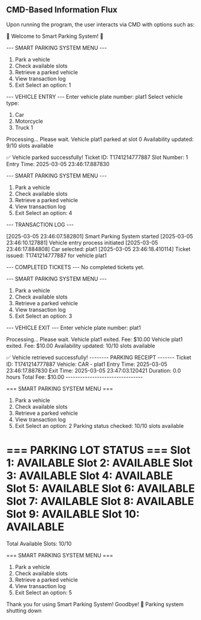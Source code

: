 ## CMD-Based Information Flux
Upon running the program, the user interacts via CMD with options such as:

🚗 Welcome to Smart Parking System! 🚗

--- SMART PARKING SYSTEM MENU ---
1. Park a vehicle
2. Check available slots
3. Retrieve a parked vehicle
4. View transaction log
5. Exit
Select an option:
1

--- VEHICLE ENTRY ---
Enter vehicle plate number:
plat1
Select vehicle type:
1. Car
2. Motorcycle
3. Truck
1

Processing... Please wait.
Vehicle plat1 parked at slot 0
Availability updated: 9/10 slots available

✅ Vehicle parked successfully!
Ticket ID: T1741214777887
Slot Number: 1
Entry Time: 2025-03-05 23:46:17.887830

--- SMART PARKING SYSTEM MENU ---
1. Park a vehicle
2. Check available slots
3. Retrieve a parked vehicle
4. View transaction log
5. Exit
Select an option:
4

--- TRANSACTION LOG ---

[2025-03-05 23:46:07.582801] Smart Parking System started
[2025-03-05 23:46:10.127881] Vehicle entry process initiated
[2025-03-05 23:46:17.884808] Car selected: plat1
[2025-03-05 23:46:18.410114] Ticket issued: T1741214777887 for vehicle plat1

--- COMPLETED TICKETS ---
No completed tickets yet.

--- SMART PARKING SYSTEM MENU ---
1. Park a vehicle
2. Check available slots
3. Retrieve a parked vehicle
4. View transaction log
5. Exit
Select an option:
3

--- VEHICLE EXIT ---
Enter vehicle plate number:
plat1

Processing... Please wait.
Vehicle plat1 exited. Fee: $10.00
Vehicle plat1 exited. Fee: $10.00
Availability updated: 10/10 slots available

✅ Vehicle retrieved successfully!
    -------- PARKING RECEIPT -------
    Ticket ID: T1741214777887
    Vehicle: CAR - plat1
    Entry Time: 2025-03-05 23:46:17.887830
    Exit Time: 2025-03-05 23:47:03.120421
    Duration: 0.0 hours
    Total Fee: $10.00
    --------------------------------


=== SMART PARKING SYSTEM MENU ===
1. Park a vehicle
2. Check available slots
3. Retrieve a parked vehicle
4. View transaction log
5. Exit
Select an option:
2
Parking status checked: 10/10 slots available

=== PARKING LOT STATUS ===
Slot 1: AVAILABLE
Slot 2: AVAILABLE
Slot 3: AVAILABLE
Slot 4: AVAILABLE
Slot 5: AVAILABLE
Slot 6: AVAILABLE
Slot 7: AVAILABLE
Slot 8: AVAILABLE
Slot 9: AVAILABLE
Slot 10: AVAILABLE
========================

Total Available Slots: 10/10


=== SMART PARKING SYSTEM MENU ===
1. Park a vehicle
2. Check available slots
3. Retrieve a parked vehicle
4. View transaction log
5. Exit
Select an option:
5

Thank you for using Smart Parking System! Goodbye! 👋
Parking system shutting down

